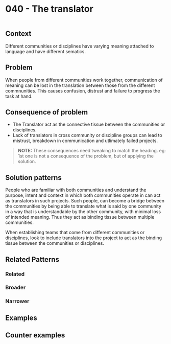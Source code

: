 # 040 - The translator

<image>

## Context

Different communities or disciplines have varying meaning attached to language and have different sematics. 

## Problem

When people from different communities work together, communication of meaning can be lost in the translation between those from the different commnunities.  This causes confusion, distrust and failure to progress the task at hand.

## Consequence of problem

- The Translator act as the connective tissue between the communities or disciplines.
- Lack of translators in cross community or discipline groups can lead to mistrust, breakdown in communication and utlimately failed projects.

> **NOTE:**
> These consequences need tweaking to match the heading.  eg: 1st one is not a consequence of the problem, but of applying the solution.

## Solution patterns

People who are familiar with both communities and understand the purpose, intent and context in which both communities operate in can act as translators in such projects.  Such people, can become a bridge between the communities by being able to translate what is said by one community in a way that is understandable by the other community, with minimal loss of intended meaning.  Thus they act as binding tissue between multiple communities.

When establishing teams that come from different communities or disciplines, look to include translators into the project to act as the binding tissue between the communities or disciplines.

## Related Patterns

### Related

### Broader

### Narrower


## Examples

<links to examples>

## Counter examples

<links to counter-examples>